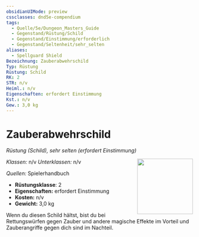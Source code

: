 ```yaml
---
obsidianUIMode: preview
cssclasses: dnd5e-compendium
tags:
  - Quelle/5e/Dungeon_Masters_Guide
  - Gegenstand/Rüstung/Schild
  - Gegenstand/Einstimmung/erforderlich
  - Gegenstand/Seltenheit/sehr_selten
aliases: 
  - Spellguard Shield
Bezeichnung: Zauberabwehrschild
Typ: Rüstung
Rüstung: Schild
RK: 2
STR: n/v
Heiml.: n/v
Eigenschaften: erfordert Einstimmung
Kst.: n/v
Gew.: 3,0 kg
---
```

# Zauberabwehrschild
*Rüstung (Schild), sehr selten (erfordert Einstimmung)*  

<img src="Symbolik/Gegenstände.webp" align="right" width="150">

_Klassen:_ n/v 
_Unterklassen:_  n/v

_Quellen:_ Spielerhandbuch

- **Rüstungsklasse**: 2
- **Eigenschaften:** erfordert Einstimmung
- **Kosten:** n/v
- **Gewicht:** 3,0 kg

Wenn du diesen Schild hältst, bist du bei Rettungswürfen gegen Zauber und andere magische Effekte im Vorteil und Zauberangriffe gegen dich sind im Nachteil.